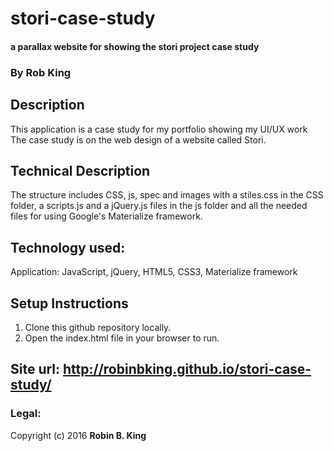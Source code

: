 # stori-case-study
#### a parallax website for showing the stori project case study

### By Rob King

## Description
This application is a case study for my portfolio showing my UI/UX work
The case study is on the web design of a website called Stori.

## Technical Description
The structure includes CSS, js, spec and images with a stiles.css in the CSS folder, a scripts.js and a jQuery.js files in the js folder and all the needed files for using Google's Materialize framework.

## Technology used:
Application: JavaScript, jQuery, HTML5, CSS3, Materialize framework

## Setup Instructions
1. Clone this github repository locally.
2. Open the index.html file in your browser to run.

## Site url: http://robinbking.github.io/stori-case-study/

### Legal:
Copyright (c) 2016 **Robin B. King**
